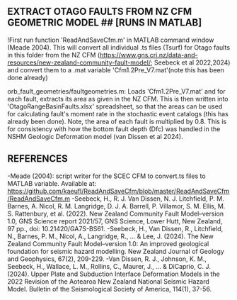 ## EXTRACT OTAGO FAULTS FROM NZ CFM GEOMETRIC MODEL ## [RUNS IN MATLAB]

!First run function 'ReadAndSaveCfm.m' in MATLAB command window (Meade 2004). This will convert all individual .ts files  (Tsurf) for Otago faults in this folder from the NZ CFM (https://www.gns.cri.nz/data-and-resources/new-zealand-community-fault-model/; Seebeck et al 2022,2024) and convert them to a .mat variable 'Cfm1.2Pre_V7.mat'(note this has been done already)

orb_fault_geometries/faultgeometries.m: Loads 'Cfm1.2Pre_V7.mat' and for each fault, extracts its area as given in the NZ CFM. This is then written into 'OtagoRangeBasinFaults.xlsx' spreadsheet, so that the areas can be used for calculating fault's moment rate in the stochastic event catalogs (this has already been done). Note, the area of each fault is multiplied by 0.8. This is for consistency with how the bottom fault depth (Dfc) was handled in the NSHM Geologic Deformation model (van Dissen et al 2024).

## REFERENCES ##

-Meade (2004): script writer for the SCEC CFM to convert.ts files to MATLAB variable. Available at: https://github.com/kaeufl/ReadAndSaveCfm/blob/master/ReadAndSaveCfm/ReadAndSaveCfm.m
-Seebeck, H., R. J. Van Dissen, N. J. Litchfield, P. M. Barnes, A. Nicol, R. M. Langridge, D. J. A. Barrell, P. Villamor, S. M. Ellis, M. S. Rattenbury, et al. (2022). New Zealand Community Fault Model–version 1.0, GNS Science report 2021/57, GNS Science, Lower Hutt, New Zealand, 97 pp., doi: 10.21420/GA7S-BS61.
-Seebeck, H., Van Dissen, R., Litchfield, N., Barnes, P. M., Nicol, A., Langridge, R., ... & Lee, J. (2024). The New Zealand Community Fault Model–version 1.0: An improved geological foundation for seismic hazard modelling. New Zealand Journal of Geology and Geophysics, 67(2), 209-229.
-Van Dissen, R. J., Johnson, K. M., Seebeck, H., Wallace, L. M., Rollins, C., Maurer, J., ... & DiCaprio, C. J. (2024). Upper Plate and Subduction Interface Deformation Models in the 2022 Revision of the Aotearoa New Zealand National Seismic Hazard Model. Bulletin of the Seismological Society of America, 114(1), 37-56.